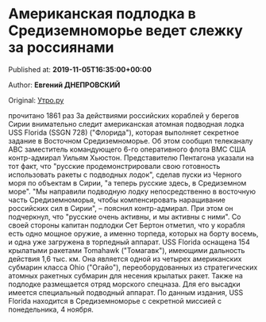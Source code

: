 
# Американская подлодка в Средиземноморье ведет слежку за россиянами

Published at: **2019-11-05T16:35:00+00:00**

Author: **Евгений ДНЕПРОВСКИЙ**

Original: [Утро.ру](https://utro.ru/army/2019/11/05/1423362.shtml)

прочитано 1861 раз
За действиями российских кораблей у берегов Сирии внимательно следит американская атомная подводная лодка USS Florida (SSGN 728) ("Флорида"), которая выполняет секретное задание в Восточном Средиземноморье. Об этом сообщил телеканалу ABC заместитель командующего 6-го оперативного флота ВМС США контр-адмирал Уильям Хьюстон.
Представителю Пентагона указали на тот факт, что "русские продемонстрировали свою готовность использовать ракеты с подводных лодок", сделав пуски из Черного моря по объектам в Сирии, "а теперь русские здесь, в Средиземном море".
"Мы направили подводную лодку непосредственно в восточную часть Средиземноморья, чтобы компенсировать наращивание российских сил в Сирии", – пояснил контр-адмирал.
При этом он подчеркнул, что "русские очень активны, и мы активны с ними".
Со своей стороны капитан подлодки Сет Бертон отметил, что у корабля есть одно мощное оружие, а именно торпеда, которых на борту восемь, и одна уже загружена в торпедный аппарат.
USS Florida оснащена 154 крылатыми ракетами Tomahawk ("Томагавк"), имеющими дальность действия 1,6 тыс. км. Она является одной из четырех американских субмарин класса Ohio ("Огайо"), переоборудованных из стратегических атомных ракетных субмарин для несения крылатых ракет. Также на подлодке размещается отряд морского спецназа. Для его высадки имеется специальный подводный аппарат.
По данным издания, USS Florida находится в Средиземноморье с секретной миссией с понедельника, 4 ноября.
